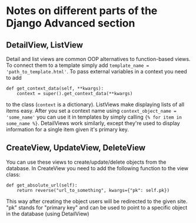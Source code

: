 # Notes on different parts of the Django Advanced section

## DetailView, ListView

Detail and list views are common OOP alternatives to function-based views. To connect them to a template simply add `template_name = 'path_to_template.html'`. To pass external variables in a context you need to add

    def get_context_data(self, **kwargs):
        context = super().get_context_data(**kwargs)

to the class (`context` is a dictionary). ListViews make displaying lists of all items easy. After you set a context name using `context_object_name = 'some_name'` you  can use it in templates by simply calling `{% for item in some_name %}`. DetailViews work similarly, except they're used to display information for a single item given it's primary key.


## CreateView, UpdateView, DeleteView

You can use these views to create/update/delete objects from the database. In CreateView you need to add the following function to the view class:

    def get_absolute_url(self):
        return reverse("url_to_something", kwargs={"pk": self.pk})

This way after creating the object users will be redirected to the given site. "pk" stands for "primary key" and can be used to point to a specific object in the database (using DetailView)
